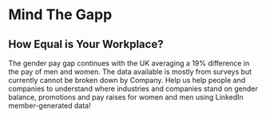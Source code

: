 # Mind The Gapp

## How Equal is Your Workplace?

The gender pay gap continues with the UK averaging a 19% difference in the pay of men and women. The data available is mostly from surveys but currently cannot be broken down by Company. Help us help people and companies to understand where industries and companies stand on gender balance, promotions and pay raises for women and men using LinkedIn member-generated data!

